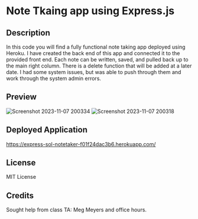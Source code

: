 # Note Tkaing app using Express.js

## Description
In this code you will find a fully functional note taking app deployed using Heroku. I have created the back end of this app and connected it to the provided front end. Each note can be written, saved, and pulled back up to the main right column. There is a delete function that will be added at a later date. I had some system issues, but was able to push through them and work through the system admin errors.

## Preview

![Screenshot 2023-11-07 200334](https://github.com/venasven/expressjs-notetaker/assets/141704995/ef6b4dd4-8ddd-42f6-97fd-ebf93a716082)
![Screenshot 2023-11-07 200318](https://github.com/venasven/expressjs-notetaker/assets/141704995/3e860f4f-b920-459f-a824-82e5364d4c35)


## Deployed Application
https://express-sol-notetaker-f01f24dac3b6.herokuapp.com/

## License
MIT License


## Credits
Sought help from class TA: Meg Meyers and office hours.

